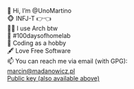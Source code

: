 👋 Hi, I’m @UnoMartino  
🐵 INFJ-T 👉👈  
🧑‍💻 I use Arch btw  
💾 #100daysofhomelab  
🌱 Coding as a hobby  
🖋️ Love Free Software  
📫 You can reach me via email (with GPG):  
[marcin@madanowicz.pl](mailto:marcin@madanowicz.pl)  
[Public key (also available above)](https://raw.githubusercontent.com/UnoMartino/UnoMartino/main/marcin%40madanowicz.pl_pubkey.asc)  
